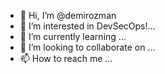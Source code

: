 - 👋 Hi, I’m @demirozman
- 👀 I’m interested in DevSecOps!...
- 🌱 I’m currently learning ...
- 💞️ I’m looking to collaborate on ...
- 📫 How to reach me ...

<!---
demirozman/demirozman is a ✨ special ✨ repository because its `README.md` (this file) appears on your GitHub profile.
You can click the Preview link to take a look at your changes.
--->
